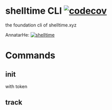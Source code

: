 # shelltime CLI [![codecov](https://codecov.io/gh/malamtime/cli/graph/badge.svg?token=N09WIJHNI2)](https://codecov.io/gh/malamtime/cli)

the foundation cli of shelltime.xyz

AnnatarHe: [![shelltime](https://api.shelltime.xyz/badge/AnnatarHe/count)](https://shelltime.xyz/users/AnnatarHe)

# Commands

## init

with token

## track
